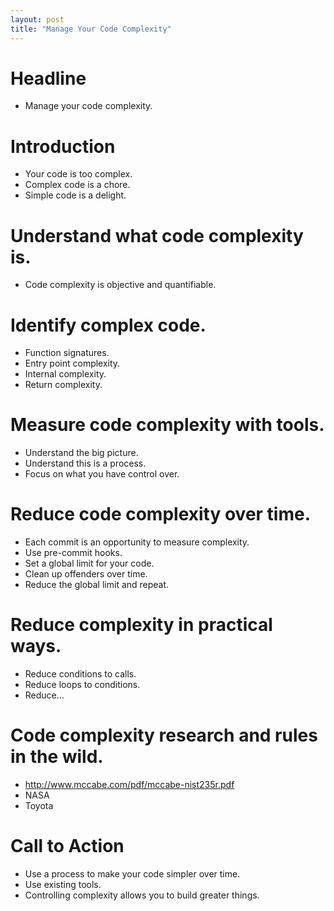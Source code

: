 ```yaml
---
layout: post
title: "Manage Your Code Complexity"
---
```


# Headline

* Manage your code complexity.

# Introduction

* Your code is too complex.
* Complex code is a chore.
* Simple code is a delight.

# Understand what code complexity is.

* Code complexity is objective and quantifiable.

# Identify complex code.

* Function signatures.
* Entry point complexity.
* Internal complexity.
* Return complexity.

# Measure code complexity with tools.

* Understand the big picture.
* Understand this is a process.
* Focus on what you have control over.

# Reduce code complexity over time.

* Each commit is an opportunity to measure complexity.
* Use pre-commit hooks.
* Set a global limit for your code.
* Clean up offenders over time.
* Reduce the global limit and repeat.

# Reduce complexity in practical ways.

* Reduce conditions to calls.
* Reduce loops to conditions.
* Reduce...

# Code complexity research and rules in the wild.

* http://www.mccabe.com/pdf/mccabe-nist235r.pdf
* NASA
* Toyota

# Call to Action

* Use a process to make your code simpler over time.
* Use existing tools.
* Controlling complexity allows you to build greater things.

